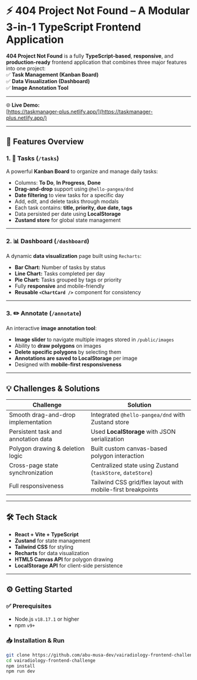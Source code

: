 # ⚡ 404 Project Not Found – A Modular 3-in-1 TypeScript Frontend Application

**404 Project Not Found** is a fully **TypeScript-based**, **responsive**, and **production-ready** frontend application that combines three major features into one project:  
✅ **Task Management (Kanban Board)**  
✅ **Data Visualization (Dashboard)**  
✅ **Image Annotation Tool**

---

🌐 **Live Demo:**  
[https://taskmanager-plus.netlify.app/](https://taskmanager-plus.netlify.app/)

---

## 🧭 Features Overview

### 1. 📌 Tasks (`/tasks`)
A powerful **Kanban Board** to organize and manage daily tasks:  
- Columns: **To Do**, **In Progress**, **Done**  
- **Drag-and-drop** support using `@hello-pangea/dnd`  
- **Date filtering** to view tasks for a specific day  
- Add, edit, and delete tasks through modals  
- Each task contains: **title, priority, due date, tags**  
- Data persisted per date using **LocalStorage**  
- **Zustand store** for global state management  

---

### 2. 📊 Dashboard (`/dashboard`)
A dynamic **data visualization** page built using `Recharts`:  
- **Bar Chart:** Number of tasks by status  
- **Line Chart:** Tasks completed per day  
- **Pie Chart:** Tasks grouped by tags or priority  
- Fully **responsive** and mobile-friendly  
- **Reusable `<ChartCard />`** component for consistency  

---

### 3. ✏️ Annotate (`/annotate`)
An interactive **image annotation tool**:  
- **Image slider** to navigate multiple images stored in `/public/images`  
- Ability to **draw polygons** on images  
- **Delete specific polygons** by selecting them  
- **Annotations are saved to LocalStorage** per image  
- Designed with **mobile-first responsiveness**  

---

## 💡 Challenges & Solutions

| Challenge                             | Solution                                          |
|-------------------------------------|--------------------------------------------------|
| Smooth drag-and-drop implementation | Integrated `@hello-pangea/dnd` with Zustand store |
| Persistent task and annotation data | Used **LocalStorage** with JSON serialization     |
| Polygon drawing & deletion logic     | Built custom canvas-based polygon interaction     |
| Cross-page state synchronization     | Centralized state using Zustand (`taskStore`, `dateStore`) |
| Full responsiveness                  | Tailwind CSS grid/flex layout with mobile-first breakpoints |

---

## 🛠 Tech Stack

- **React + Vite + TypeScript**  
- **Zustand** for state management  
- **Tailwind CSS** for styling  
- **Recharts** for data visualization  
- **HTML5 Canvas API** for polygon drawing  
- **LocalStorage API** for client-side persistence  

---

## ⚙️ Getting Started

### ✅ Prerequisites  
- Node.js `v18.17.1` or higher  
- npm `v9+`

### 📥 Installation & Run

```bash
git clone https://github.com/abu-musa-dev/vairadiology-frontend-challenge.git
cd vairadiology-frontend-challenge
npm install
npm run dev
